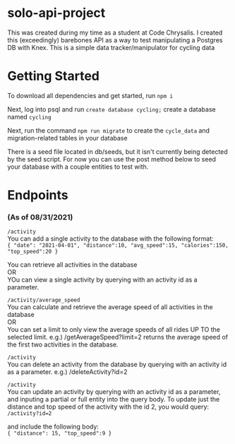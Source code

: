 # solo-api-project

This was created during my time as a student at Code Chrysalis.
I created this (exceedingly) barebones API as a way to test manipulating a Postgres DB with Knex.
This is a simple data tracker/manipulator for cycling data

# Getting Started

To download all dependencies and get started, run `npm i`

Next, log into psql and run `create database cycling;` create a database named `cycling`

Next, run the command `npm run migrate` to create the `cycle_data` and migration-related tables in your database

There is a seed file located in db/seeds, but it isn't currently being detected by the seed script. For now you can use the post method below to seed your database with a couple entities to test with.

# Endpoints

### (As of 08/31/2021)

`/activity`  
You can add a single activity to the database with the following format:  
`{ "date": "2021-04-01", "distance":10, "avg_speed":15, "calories":150, "top_speed":20 }`

You can retrieve all activities in the database  
OR  
YOu can view a single activity by querying with an activity id as a parameter.

`/activity/average_speed`  
You can calculate and retrieve the average speed of all activities in the database  
OR  
You can set a limit to only view the average speeds of all rides UP TO the selected limit. e.g.) /getAverageSpeed?limit=2 returns the average speed of the first two activities in the database.

`/activity`  
You can delete an activity from the database by querying with an activity id as a parameter. e.g.) /deleteActivity?id=2

`/activity`  
You can update an activity by querying with an activity id as a parameter, and inputing a partial or full entity into the query body. To update just the distance and top speed of the activity with the id 2, you would query:  
`/activity?id=2`

and include the following body:  
`{ "distance": 15, "top_speed":9 }`
